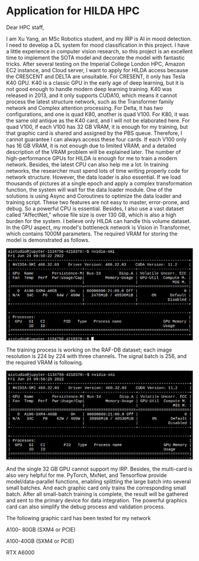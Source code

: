 # Application for HILDA HPC

Dear HPC staff,

I am Xu Yang, an MSc Robotics student, and my IRP is AI in mood detection. I need to develop a DL system for mood classification in this project. I have a little experience in computer vision research, so this project is an excellent time to implement the SOTA model and decorate the model with fantastic tricks. After several testing on the Imperial College London HPC, Amazon EC2 instance, and Cloud server, I want to apply for HILDA access because the CRESCENT and DELTA are unsuitable. 
For CRESENT, it only has Tesla K40 GPU. K40 is a classic GPU in the early age of deep learning, but it is not good enough to handle modern deep learning training. K40 was released in 2013, and it only supports CUDA10, which means it cannot process the latest structure network, such as the Transformer family network and Complex attention processing.
For Delta, it has two configurations, and one is quad K80, another is quad V100. For K80, it was the same old antique as the K40 card, and I will not be elaborated here. For quad V100, if each V100 has 32 GB VRAM, it is enough for my training, but that graphic card is shared and assigned by the PBS queue. Therefore, I cannot guarantee I can always access these four cards. If each V100 only has 16 GB VRAM, it is not enough due to limited VRAM, and a detailed description of the VRAM problem will be explained later.
The number of high-performance GPUs for HILDA is enough for me to train a modern network. Besides, the latest CPU can also help me a lot. In training networks, the researcher must spend lots of time writing properly code for network structure. However, the data loader is also essential. If we load thousands of pictures at a single epoch and apply a complex transformation function, the system will wait for the data loader module. One of the solutions is using Async and Coroutines to optimize the data loader and training script. These two features are not easy to master, error-prone, and debug. So a powerful CPU is essential. Besides, I also use a vast dataset called "AffectNet," whose file size is over 130 GB, which is also a high burden for the system. I believe only HILDA can handle this volume dataset. In the GPU aspect, my model's bottleneck network is Vision in Transformer, which contains 1000M parameters. The required VRAM for storing the model is demonstrated as follows.

![](./Img/Screenshot_20220624_025027.png)

The training process is working on the RAF-DB dataset; each image resolution is 224 by 224 with three channels. The signal batch is 256, and the required VRAM is following.

![](./Img/Screenshot_20220624_025629.png)

And the single 32 GB GPU cannot support my IRP. Besides, the multi-card is also very helpful for me. PyTorch, MxNet, and Tensorflow provide model/data-parallel functions, enabling splitting the large batch into several small batches. And each graphic card only trains the corresponding small batch. After all small-batch training is complete, the result will be gathered and sent to the primary device for data integration. The powerful graphics card can also simplify the debug process and validation process.

The following graphic card has been tested for my network

A100- 80GB (SXM4 or PCIE)

A100-40GB (SXM4 or PCIE)

RTX A6000







